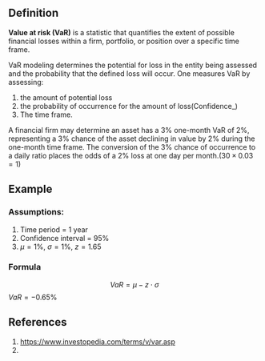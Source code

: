 ## Definition

**Value at risk (VaR)** is a statistic that quantifies the extent of possible financial losses within a firm, portfolio, or position over a specific time frame.

VaR modeling determines the potential for loss in the entity being assessed and the probability that the defined loss will occur. One measures VaR by assessing:
1. the amount of potential loss
2. the probability of occurrence for the amount of loss(Confidence_)
3. The time frame.

A financial firm may determine an asset has a 3% one-month VaR of 2%, representing a 3% chance of the asset declining in value by 2% during the one-month time frame. The conversion of the 3% chance of occurrence to a daily ratio places the odds of a 2% loss at one day per month.($30\times 0.03 = 1$)
## Example

### Assumptions:
1. Time period = 1 year
2. Confidence interval = 95%
3. $\mu = 1$%, $\sigma = 1$%, $z = 1.65$

### Formula

$$VaR = \mu - z \cdot \sigma$$
$VaR = -0.65$%





## References

1. https://www.investopedia.com/terms/v/var.asp
2. 